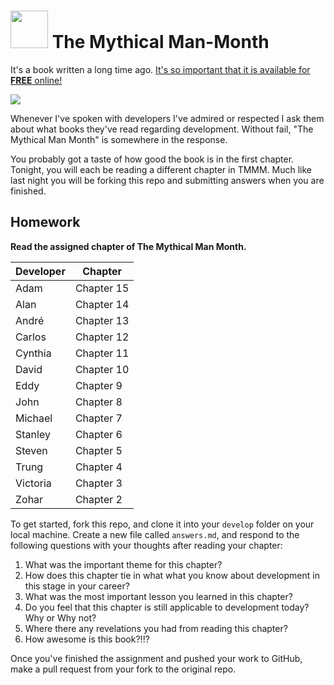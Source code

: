 # <img src="https://cloud.githubusercontent.com/assets/7833470/10423298/ea833a68-7079-11e5-84f8-0a925ab96893.png" width="60">  The Mythical Man-Month

It's a book written a long time ago. <a href="https://archive.org/details/mythicalmanmonth00fred" target="_blank">It's so important that it is available for **FREE** online!</a>

<img src="http://sites.psu.edu/hmharter/wp-content/uploads/sites/12609/2014/06/51277534.jpg">

Whenever I've spoken with developers I've admired or respected I ask them about what books they've read regarding development.  Without fail, "The Mythical Man Month" is somewhere in the response.  

You probably got a taste of how good the book is in the first chapter.  Tonight, you will each be reading a different chapter in TMMM.  Much like last night you will be forking this repo and submitting answers when you are finished.

## Homework

**Read the assigned chapter of The Mythical Man Month.**

|Developer | Chapter |
|----------|---------|
| Adam | Chapter 15|
| Alan | Chapter 14|
| André | Chapter 13 |
| Carlos | Chapter 12 |
| Cynthia | Chapter 11 |
| David | Chapter 10 |
| Eddy | Chapter 9 |
| John | Chapter 8 |
| Michael | Chapter 7 |
| Stanley | Chapter 6|
| Steven | Chapter 5 |
| Trung | Chapter 4 |
| Victoria | Chapter 3 |
| Zohar | Chapter 2 |


To get started, fork this repo, and clone it into your `develop` folder on your local machine. Create a new file called `answers.md`, and respond to the following questions with your thoughts after reading your chapter:

1.  What was the important theme for this chapter?
2.  How does this chapter tie in what what you know about development in this stage in your career?
3. What was the most important lesson you learned in this chapter?
4. Do you feel that this chapter is still applicable to development today?  Why or Why not?
5. Where there any revelations you had from reading this chapter?
6. How awesome is this book?!!?

Once you've finished the assignment and pushed your work to GitHub, make a pull request from your fork to the original repo.
